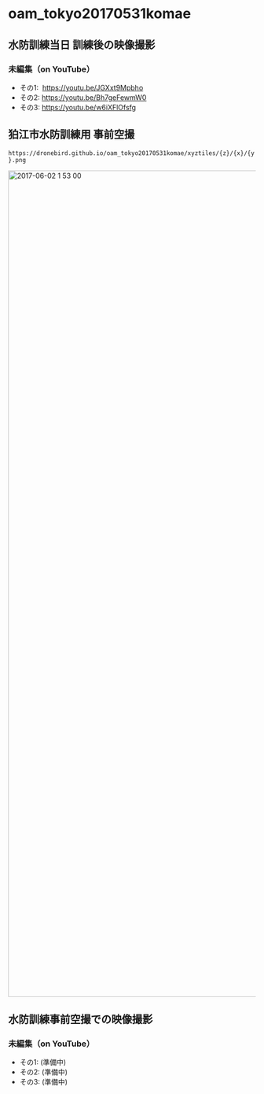 # oam_tokyo20170531komae

## 水防訓練当日 訓練後の映像撮影
### 未編集（on YouTube）
* その1:  https://youtu.be/JGXxt9Mpbho
* その2:  https://youtu.be/Bh7geFewmW0
* その3:  https://youtu.be/w6iXFlOfsfg


## 狛江市水防訓練用 事前空撮

`https://dronebird.github.io/oam_tokyo20170531komae/xyztiles/{z}/{x}/{y}.png`

<img width="1680" alt="2017-06-02 1 53 00" src="https://cloud.githubusercontent.com/assets/416977/26690942/42c921c6-4736-11e7-8452-74e0d774847e.png">


## 水防訓練事前空撮での映像撮影
### 未編集（on YouTube）
* その1:  (準備中)
* その2:  (準備中)
* その3:  (準備中)
